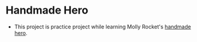 # Handmade Hero

- This project is practice project while learning Molly Rocket's [handmade hero](https://handmadehero.org/).

